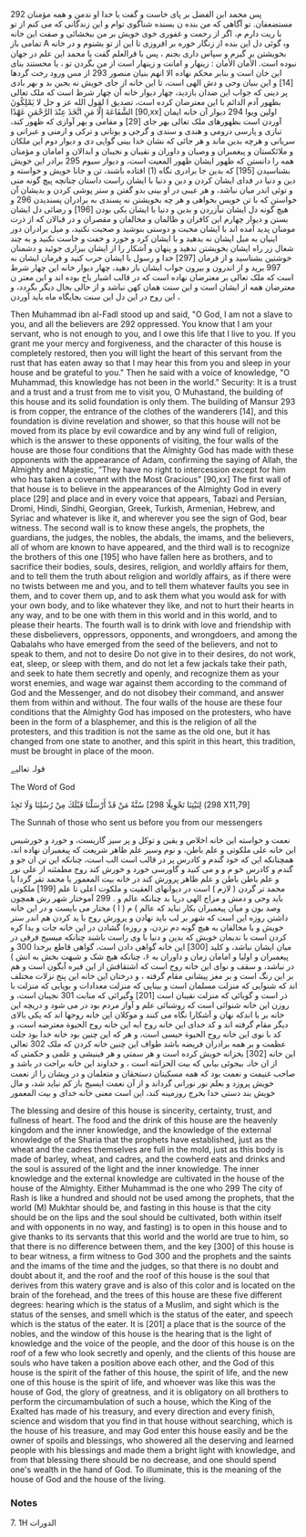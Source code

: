 پس محمد ابن الفضل بر پای خاست و گفت یا خدا او ندمن و همه مؤمنان 292 مستضعفان. تو آگاهی که من بنده ن بسنده شناگوی توام و این زندگانی که می کنم از تو با ریت دارم م، اگر از رحمت و غفوری خوی خویش بر من ببخشائی و صفت این خانه تمامی باز A وہ گوئی دل این بنده از زنگار خوره بر افروزی تا این از تو بشنوم و در خانه بخویشتن بر گیرم و سپاس داری بجنم ، پس با قرالعلم گفت یا محمد این علم در جهان نبوده است. الأمان الأمان : زینهار و امانت و زینهار است از من بگردن تو ، یا محستند بنای این خان است و بنابر محکم نهاده الا انهم بنيان منصور 293 از مس ورود رخت گردها [14] و این بنیان وحی و دش الهی است، تا این خانه از جای خویش نه بجبن بد و بهر بادی پر دینی که جواب این ضدان بازدید، چهار دیوار خانه آن چهار شرط است که ملک تعالی بظهور آدم الدائم با این معترضان کرده است، تصدیق ا لقول الله عز و جل لا يَمْلِكُونَ الشَّفَاعَةَ إِلَّا مَنِ اتَّخَذَ عِنْدَ الرَّحْمَنِ عَهْدًا [90,xx] اولین ویوا 294 دیوار آن خانه ایمان آوردن است بظهورهای ملک تعالی بهر جای [29] و مقامی و بهر آوازی که ظهور کند، تبازی و پارسی درومی و هندی و سندی و گرجی و یونانی و ترکی و ارمنی و عبرانی و سریانی و هرچه بدین ماند و هر جائی که نشان خدا بینی گواہی دی و دیوار دوم این ملکان و ملائکستان و پیغمبران و وصیان و داوران و نقیبان و نجیبان و ابدالان و امامان و مؤمنان همه را دانستن که ظهور ایشان ظهور المعیت است، و دیوار سیوم 295 برادر این خویش بشناسیدن [195] که بدین جا برادری نگاه (1) افتاده باشند، تن و جانا خویش و خواسته و دین و دنیا در فدای ایشان کردن و دین و دنیا با ایشان راست داستان چنانچه پیچ گونه منی و توئی اندر میان نباشد، و هر عیبی در او بینی بدو گفتن و ستر پوشی کردن و بدیشان آن خواستن که با تن خویس بخواهی و هر چه بخویشتن نه پسندی به برادران پسندیدن 296 و هیچ گونه دل ایشان نیآزردن و بدین و دنیا با ایشان یکی بودن [196] و رضائی دل ایشان بستن و دیوار چهارم این کافران و ظالمان و مخالفان و مقصران و در قبالان که از ذرت مومنان پدید آمده اند با ایشان محبت و دوستی بنوشید و صحبت نکنید، و میل برادران دور اینیان به میل ایشان نه بدهید و با ایشان کرد و خورد و خفت و خاست نکنید و به چند شغال زر راه ایشان بخویشتن ندهید و پنهان و آشکار را از ایشان بیزاری جوئید و دشمنان خوشتین بشناسید و از فرمان [297] خدا و رسول با ایشان حرب کنید و فرمان ایشان نه 997 برید و از اندرون و بیرون جواب ایشان باز دهید، چهار دیوار خانه این چهار شرط است که ملک تعالی بر معترضان نهاده است که در قالب اشبار باح بوده اند و این معتر ن معترضان همه از ایشان است و این سنت همان کهن نباشد و از حالی بحال دیگر بگردد، و این روح در این دل این سنت بجایگاه ماه باید آوردن ، 

Then Muhammad ibn al-Fadl stood up and said, "O God, I am not a slave to you, and all the believers are 292 oppressed. You know that I am your servant, who is not enough to you, and I owe this life that I live to you. If you grant me your mercy and forgiveness, and the character of this house is completely restored, then you will light the heart of this servant from the rust that has eaten away so that I may hear this from you and sleep in your house and be grateful to you." Then he said with a voice of knowledge, "O Muhammad, this knowledge has not been in the world." Security: It is a trust and a trust and a trust from me to visit you, O Muhastand, the building of this house and its solid foundation is only them. The building of Mansur 293 is from copper, the entrance of the clothes of the wanderers [14], and this foundation is divine revelation and shower, so that this house will not be moved from its place by evil cowardice and by any wind full of religion, which is the answer to these opponents of visiting, the four walls of the house are those four conditions that the Almighty God has made with these opponents with the appearance of Adam, confirming the saying of Allah, the Almighty and Majestic, “They have no right to intercession except for him who has taken a covenant with the Most Gracious” [90,xx] The first wall of that house is to believe in the appearances of the Almighty God in every place [29] and place and in every voice that appears, Tabazi and Persian, Dromi, Hindi, Sindhi, Georgian, Greek, Turkish, Armenian, Hebrew, and Syriac and whatever is like it, and wherever you see the sign of God, bear witness. The second wall is to know these angels, the prophets, the guardians, the judges, the nobles, the abdals, the imams, and the believers, all of whom are known to have appeared, and the third wall is to recognize the brothers of this one [195] who have fallen here as brothers, and to sacrifice their bodies, souls, desires, religion, and worldly affairs for them, and to tell them the truth about religion and worldly affairs, as if there were no twists between me and you, and to tell them whatever faults you see in them, and to cover them up, and to ask them what you would ask for with your own body, and to like whatever they like, and not to hurt their hearts in any way, and to be one with them in this world and in this world, and to please their hearts. The fourth wall is to drink with love and friendship with these disbelievers, oppressors, opponents, and wrongdoers, and among the Qabalahs who have emerged from the seed of the believers, and not to speak to them, and not to desire Do not give in to their desires, do not work, eat, sleep, or sleep with them, and do not let a few jackals take their path, and seek to hate them secretly and openly, and recognize them as your worst enemies, and wage war against them according to the command of God and the Messenger, and do not disobey their command, and answer them from within and without. The four walls of the house are these four conditions that the Almighty God has imposed on the protesters, who have been in the form of a blasphemer, and this is the religion of all the protesters, and this tradition is not the same as the old one, but it has changed from one state to another, and this spirit in this heart, this tradition, must be brought in place of the moon.

قولہ تعالیے 

The Word of God

سُنَّةً مَنْ قَدْ أَرْسَلْنَا قَبْلَكَ مِنْ رُسُلِنَا وَلَا تَجِدُ [298) لِنَيْتِنَا تَحْوِيلًا 298 X11,79] 

The Sunnah of those who sent us before you from our messengers

نعمت و خواسته این خانه اخلاص و یقین و توکل و پر سیز گاریست، و خورد و خورشیس این خانه علی ملکوتی و علم باطن، و نوم وسير علم ظاهر شریعت که پیغمبران نهاده اند، همچنانکه این که خود گندم و کادرس پر در قالب است الب است، چنانکه این تن ان جو و گندم و کادرس خو م و و می کنید و گاورسی خورد و خورش کند روح مطمئنه از علی نور و علم باطن باطن و علم ظاهر پرورش کند در خانه بیت المعمور یا محمد تقر گردا یا محمد تر گردن ( لازم ) است در دیوانهای العقیت و ملکوت اعلی تا علم [199] ملکوتی باید وحی و دمش و مزاج الهی دریا بد چنانکه عالم و . 299 آموختار شهر رش همچون وصد بون و میان پیغمبران بکار نباید که عالم ) م ( ا ) مختار می بایست و در این خانه داشتن روزه این است که شهر بر لب باید نهادن و پرورش روح با ید کردن هم اندر ستر خویش و با مخالفان به هیچ گونه دم نزدن، و روزه) گشادن در این خانه جات و یدا کره کردن است با ندیمان خویش که بدین و دنیا با وی راست باشند چنانکه میسیج فرقی در میان ایشان نباشد، و کلید [300] این خانه گواهی دادن است، گواهی قاطع برخدا 300 و پیغمبران و اولیا و امامان زمان و داوران به ۶، چنانکه هیچ شک و شبهت بخش به انش ) در نباشد، و سقف و نوای این خانه روح است که اشتقاقش از این قبره آبگون است و هم بر این رنگ است و بر مغز پیشانی مقام گرفته ، و درختان این خانه این پنج نزلات مختلف اند که شنوایی که منزلت مسلمان است و بینایی که منزلت معدادات و بویایی که منزلت با ذر است و گویائی که منزلت نقیبان است [201] وگیرائی که منابت 301 نجیبان است، و روزن این خانه شنوائی است که روشنائی علم و آواز مردم بود در می شود و دریچه این خانه بر با اندکه نهان و آشکارا نگاه می کنند و موکلان این خانه روحها اند که یکی بالای دیگر مقام گرفته اند و کد خدای این خانه روح ابه این خانه روح الحيوة معترضه است، و کد با نوی این خانه روح الحيوة حبسی است، و هر که این چنین بود خانه خدا بود جلت عظمت و بر همه برادران فریضه باشد طواف این چنین خانه کردن که ملک 302 تعالی این خانه [302] بخزانه خویش کرده است و هر سمتی و هر فینیشی و علمی و حکمتی که از ان خانہ بیجوئی بیابی که بیت الخزانته است ، و خداوند این خانه براحت در باشد و صاحب غنیمت و نعمت بود که همه مسکینان دستحقان و متعلمان و در ویشان را از نعمت خویش پروزد و بعلم نور نورانی گرداند و از آن نعمت ایسیج باز کم نباید شد، و مال خویش بند دستی خدا بخرج روزمینه کند، این است معنی خانه خدای و بیت المعمور

The blessing and desire of this house is sincerity, certainty, trust, and fullness of heart. The food and the drink of this house are the heavenly kingdom and the inner knowledge, and the knowledge of the external knowledge of the Sharia that the prophets have established, just as the wheat and the cadres themselves are full in the mold, just as this body is made of barley, wheat, and cadres, and the cowherd eats and drinks and the soul is assured of the light and the inner knowledge. The inner knowledge and the external knowledge are cultivated in the house of the house of the Almighty. Either Muhammad is the one who 299 The city of Rash is like a hundred and should not be used among the prophets, that the world (M) Mukhtar should be, and fasting in this house is that the city should be on the lips and the soul should be cultivated, both within itself and with opponents in no way, and fasting) is to open in this house and to give thanks to its servants that this world and the world are true to him, so that there is no difference between them, and the key [300] of this house is to bear witness, a firm witness to God 300 and the prophets and the saints and the imams of the time and the judges, so that there is no doubt and doubt about it, and the roof and the roof of this house is the soul that derives from this watery grave and is also of this color and is located on the brain of the forehead, and the trees of this house are these five different degrees: hearing which is the status of a Muslim, and sight which is the status of the senses, and smell which is the status of the eater, and speech which is the status of the eater. It is [201] a place that is the source of the nobles, and the window of this house is the hearing that is the light of knowledge and the voice of the people, and the door of this house is on the roof of a few who look secretly and openly, and the clients of this house are souls who have taken a position above each other, and the God of this house is the spirit of the father of this house, the spirit of life, and the new one of this house is the spirit of life, and whoever was like this was the house of God, the glory of greatness, and it is obligatory on all brothers to perform the circumambulation of such a house, which the King of the Exalted has made of his treasury, and every direction and every finish, science and wisdom that you find in that house without searching, which is the house of his treasure, and may God enter this house easily and be the owner of spoils and blessings, who showered all the deserving and learned people with his blessings and made them a bright light with knowledge, and from that blessing there should be no decrease, and one should spend one's wealth in the hand of God. To illuminate, this is the meaning of the house of God and the house of the living.

### Notes

7. 1H الدورات
